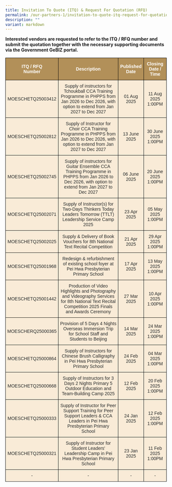 ```yaml
---
title: Invitation To Quote (ITQ) & Request For Quotation (RFQ)
permalink: /our-partners-1/invitation-to-quote-itq-request-for-quotation-rfq/
description: ""
variant: markdown
---
```

[](/images/Website%20Banners%20Subpage/948x260%20masterhead%20-%20Our%20Partners3.jpg)
**Interested vendors are requested to refer to the ITQ / RFQ number and submit the quotation together with the necessary supporting documents via the Government GeBIZ portal.** 
  

<style type="text/css">
.tg  {border-collapse:collapse;border-spacing:0;}
.tg td{border-color:black;border-style:solid;border-width:1px;font-family:Arial, sans-serif;font-size:14px;
  overflow:hidden;padding:10px 5px;word-break:normal;}
.tg th{border-color:black;border-style:solid;border-width:1px;font-family:Arial, sans-serif;font-size:14px;
  font-weight:normal;overflow:hidden;padding:10px 5px;word-break:normal;}
.tg .tg-q1lf{background-color:#F9EBD7;color:#282828;text-align:center;vertical-align:middle}
.tg .tg-vgdu{background-color:#F9EBD7;color:#CCC;text-align:center;vertical-align:top}
.tg .tg-vtwo{background-color:#B29059;color:#FFF;font-weight:bold;text-align:center;vertical-align:middle}
.tg .tg-lhoz{background-color:#FFF;color:#CCC;text-align:center;vertical-align:top}
.tg .tg-r2gi{background-color:#FFF;color:#282828;text-align:center;vertical-align:middle}
</style>
<table class="tg">
<thead>
  <tr>
    <th class="tg-vtwo"><span style="color:#FFF;background-color:#B29059">ITQ / RFQ</span><br><span style="color:#FFF;background-color:#B29059">Number</span></th>
    <th class="tg-vtwo"><span style="color:#FFF;background-color:#B29059">Description</span></th>
    <th class="tg-vtwo"><span style="color:#FFF;background-color:#B29059">Published</span><br><span style="color:#FFF;background-color:#B29059">Date</span></th>
    <th class="tg-vtwo"><span style="color:#FFF;background-color:#B29059">Closing</span><br><span style="color:#FFF;background-color:#B29059">Date / Time</span></th>
  </tr>
</thead>
<tbody>
<tr>
		</tr>	<tr>
	</tr>	<tr>
		</tr>	<tr></tr>	<tr>
			</tr>	<tr>
	</tr>	<tr><td class="tg-q1lf"><span style="color:#282828;background-color:transparent">MOESCHETQ25003412</span></td>
    <td class="tg-q1lf"><span style="color:#282828;background-color:transparent">Supply of instructors for Tchoukball CCA Training Programme in PHPPS from Jan 2026 to Dec 2026, with option to extend from Jan 2027 to Dec 2027 </span></td>
    <td class="tg-q1lf"><span style="color:#282828;background-color:transparent">01 Aug 2025 </span></td>
    <td class="tg-q1lf"><span style="color:#282828;background-color:transparent">11 Aug 2025 1:00PM </span></td>
  </tr><tr>
			</tr>	<tr>
	</tr>	<tr><td class="tg-q1lf"><span style="color:#282828;background-color:transparent">MOESCHETQ25002812 </span></td>
    <td class="tg-q1lf"><span style="color:#282828;background-color:transparent">Supply of Instructor for Choir CCA Training Programme in PHPPS from Jan 2026 to Dec 2026, with option to extend from Jan 2027 to Dec 2027 </span></td>
    <td class="tg-q1lf"><span style="color:#282828;background-color:transparent">13 June 2025 </span></td>
    <td class="tg-q1lf"><span style="color:#282828;background-color:transparent">30 June 2025 1:00PM </span></td>
  </tr><tr>
	</tr>	<tr>
		</tr>	<tr>
			</tr>	<tr>
	</tr>	<tr><td class="tg-q1lf"><span style="color:#282828;background-color:transparent">MOESCHETQ25002745 </span></td>
    <td class="tg-q1lf"><span style="color:#282828;background-color:transparent">Supply of instructors for Guitar Ensemble CCA Training Programme in PHPPS from Jan 2026 to Dec 2026, with option to extend from Jan 2027 to Dec 2027 </span></td>
    <td class="tg-q1lf"><span style="color:#282828;background-color:transparent">06 June 2025 </span></td>
    <td class="tg-q1lf"><span style="color:#282828;background-color:transparent">20 June 2025 1:00PM </span></td>
  </tr><tr>
	</tr>	<tr>
	</tr>	<tr>
			</tr>	<tr>
	</tr>	<tr><td class="tg-q1lf"><span style="color:#282828;background-color:transparent">MOESCHETQ25002071 </span></td>
    <td class="tg-q1lf"><span style="color:#282828;background-color:transparent">Supply of Instructor(s) for Two-Days Thinkers Today Leaders Tomorrow (TTLT) Leadership Service Camp 2025 </span></td>
    <td class="tg-q1lf"><span style="color:#282828;background-color:transparent">23 Apr 2025 </span></td>
    <td class="tg-q1lf"><span style="color:#282828;background-color:transparent">05 May 2025 1:00PM </span></td>
  </tr><tr>
	</tr>	<tr>
	</tr>	<tr>
			</tr>	<tr>
	</tr>	<tr><td class="tg-q1lf"><span style="color:#282828;background-color:transparent">MOESCHETQ25002025 </span></td>
    <td class="tg-q1lf"><span style="color:#282828;background-color:transparent">Supply &amp; Delivery of Book Vouchers for 8th National Text Recital Competition </span></td>
    <td class="tg-q1lf"><span style="color:#282828;background-color:transparent">21 Apr 2025 </span></td>
    <td class="tg-q1lf"><span style="color:#282828;background-color:transparent">29 Apr 2025 1:00PM </span></td>
  </tr><tr>
	</tr>	<tr>
	</tr>	<tr>
			</tr>	<tr>
	</tr>	<tr><td class="tg-q1lf"><span style="color:#282828;background-color:transparent">MOESCHETQ25001968 </span></td>
    <td class="tg-q1lf"><span style="color:#282828;background-color:transparent">Redesign &amp; refurbishment of existing school foyer at Pei Hwa Presbyterian Primary School </span></td>
    <td class="tg-q1lf"><span style="color:#282828;background-color:transparent">17 Apr 2025 </span></td>
    <td class="tg-q1lf"><span style="color:#282828;background-color:transparent">13 May 2025 1:00PM </span></td>
  </tr><tr>
	</tr>	<tr>
	</tr>	<tr>
			</tr>	<tr>
	</tr>	<tr><td class="tg-q1lf"><span style="color:#282828;background-color:transparent">MOESCHETQ25001442 </span></td>
    <td class="tg-q1lf"><span style="color:#282828;background-color:transparent">Production of Video Highlights and Photography and Videography Services for 8th National Text Recital Competition 2025 Finals and Awards Ceremony</span></td>
    <td class="tg-q1lf"><span style="color:#282828;background-color:transparent">27 Mar 2025 </span></td>
    <td class="tg-q1lf"><span style="color:#282828;background-color:transparent">10 Apr 2025 1:00PM </span></td>
  </tr><tr>
	</tr>	<tr>
	</tr>	<tr>
			</tr>	<tr>
	</tr>	<tr><td class="tg-q1lf"><span style="color:#282828;background-color:transparent">MOESCHERQ25000365 </span></td>
    <td class="tg-q1lf"><span style="color:#282828;background-color:transparent">Provision of 5 Days 4 Nights Overseas Immersion Trip for School Staff and Students to Beijing</span></td>
    <td class="tg-q1lf"><span style="color:#282828;background-color:transparent">14 Mar 2025 </span></td>
    <td class="tg-q1lf"><span style="color:#282828;background-color:transparent">24 Mar 2025 1:00PM </span></td>
  </tr><tr>
	</tr>	<tr>
		</tr>	<tr>
	</tr>	<tr><td class="tg-q1lf"><span style="color:#282828;background-color:transparent">MOESCHETQ25000864 </span></td>
    <td class="tg-q1lf"><span style="color:#282828;background-color:transparent">Supply of Instructors for Chinese Brush Calligraphy in Pei Hwa Presbyterian Primary School</span></td>
    <td class="tg-q1lf"><span style="color:#282828;background-color:transparent">24 Feb 2025 </span></td>
    <td class="tg-q1lf"><span style="color:#282828;background-color:transparent">04 Mar 2025 1:00PM </span></td>
  </tr><tr>
	</tr>	<tr>
		</tr>	<tr>
	</tr>	<tr><td class="tg-q1lf"><span style="color:#282828;background-color:transparent">MOESCHETQ25000668 </span></td>
    <td class="tg-q1lf"><span style="color:#282828;background-color:transparent"> Supply of Instructors for 3 Days 2 Nights Primary 5 Outdoor Education and Team-Building Camp 2025 </span></td>
    <td class="tg-q1lf"><span style="color:#282828;background-color:transparent">12 Feb 2025 </span></td>
    <td class="tg-q1lf"><span style="color:#282828;background-color:transparent">20 Feb 2025 1:00PM </span></td>
  </tr><tr>
	</tr>	<tr>
	</tr>	<tr><td class="tg-q1lf"><span style="color:#282828;background-color:transparent">MOESCHETQ25000333 </span></td>
    <td class="tg-q1lf"><span style="color:#282828;background-color:transparent"> Supply of Instructor for Peer Support Training for Peer Support Leaders &amp; CCA Leaders in Pei Hwa Presbyterian Primary School </span></td>
    <td class="tg-q1lf"><span style="color:#282828;background-color:transparent">24 Jan 2025 </span></td>
    <td class="tg-q1lf"><span style="color:#282828;background-color:transparent">12 Feb 2025 1:00PM </span></td>
  </tr><tr>
		</tr>	<tr>
	</tr>	<tr><td class="tg-q1lf"><span style="color:#282828;background-color:transparent">MOESCHETQ25000321 </span></td>
    <td class="tg-q1lf"><span style="color:#282828;background-color:transparent"> Supply of Instructor for Student Leaders' Leadership Camp in Pei Hwa Presbyterian Primary School </span></td>
    <td class="tg-q1lf"><span style="color:#282828;background-color:transparent">23 Jan 2025 </span></td>
    <td class="tg-q1lf"><span style="color:#282828;background-color:transparent">11 Feb 2025 1:00PM </span></td>
  </tr><tr>
	</tr>	<tr>
	</tr>	<tr>
	</tr>	<tr><td class="tg-q1lf"><span style="color:#282828;background-color:transparent">  - </span></td>
    <td class="tg-q1lf"><span style="color:#282828;background-color:transparent">- </span></td>
    <td class="tg-q1lf"><span style="color:#282828;background-color:transparent"> - </span></td>
    <td class="tg-q1lf"><span style="color:#282828;background-color:transparent"> - </span></td>
  </tr><tr>
		</tr>	<tr>
	</tr>	<tr>

  </tr><tr>
</tr>
</tbody>
</table>